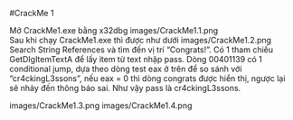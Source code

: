 #CrackMe 1

Mở CrackMe1.exe bằng x32dbg
images/CrackMe1.1.png  
Sau khi chạy CrackMe1.exe thì được như dưới
images/CrackMe1.2.png
Search String References và tìm đến vị trí “Congrats!”. Có 1 tham chiếu GetDIgItemTextA để lấy item từ text nhập pass.
Dòng 00401139 có 1 conditional jump, dựa theo dòng test eax ở trên để so sánh với “cr4ckingL3ssons”, nếu eax = 0 thì dòng congrats được hiển thị, ngược lại sẽ nhảy đến thông báo sai. Như vậy pass là cr4ckingL3ssons.

images/CrackMe1.3.png
images/CrackMe1.4.png
   

